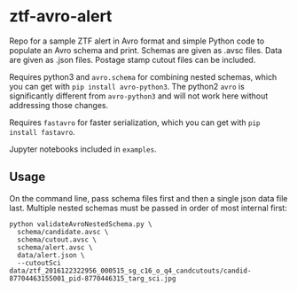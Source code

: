 ztf-avro-alert
=================

Repo for a sample ZTF alert in Avro format and simple Python code to populate an Avro schema and print. Schemas are given as .avsc files. Data are given as .json files. Postage stamp cutout files can be included.

Requires python3 and `avro.schema` for combining nested schemas, which you can get with `pip install avro-python3`. The python2 `avro` is significantly different from `avro-python3` and will not work here without addressing those changes.

Requires `fastavro` for faster serialization, which you can get with `pip install fastavro`.

Jupyter notebooks included in `examples`.

Usage
-----

On the command line, pass schema files first and then a single json data file last.
Multiple nested schemas must be passed in order of most internal first:

```
python validateAvroNestedSchema.py \
  schema/candidate.avsc \
  schema/cutout.avsc \
  schema/alert.avsc \
  data/alert.json \
  --cutoutSci data/ztf_2016122322956_000515_sg_c16_o_q4_candcutouts/candid-87704463155001_pid-8770446315_targ_sci.jpg
```
